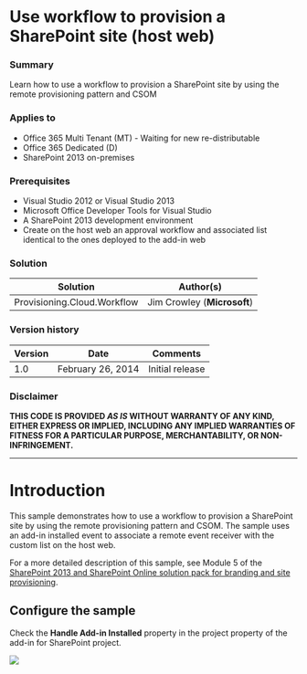 # Use workflow to provision a SharePoint site (host web) #

### Summary ###
Learn how to use a workflow to provision a SharePoint site by using the remote provisioning pattern and CSOM

### Applies to ###
-  Office 365 Multi Tenant (MT) - Waiting for new re-distributable
-  Office 365 Dedicated (D)
-  SharePoint 2013 on-premises

### Prerequisites ###
- Visual Studio 2012 or Visual Studio 2013
- Microsoft Office Developer Tools for Visual Studio
- A SharePoint 2013 development environment
- Create on the host web an approval workflow and associated list identical to the ones deployed to the add-in web

### Solution ###
Solution | Author(s)
---------|----------
Provisioning.Cloud.Workflow | Jim Crowley (**Microsoft**)

### Version history ###
Version  | Date | Comments
---------| -----| --------
1.0  | February 26, 2014 | Initial release

### Disclaimer ###
**THIS CODE IS PROVIDED *AS IS* WITHOUT WARRANTY OF ANY KIND, EITHER EXPRESS OR IMPLIED, INCLUDING ANY IMPLIED WARRANTIES OF FITNESS FOR A PARTICULAR PURPOSE, MERCHANTABILITY, OR NON-INFRINGEMENT.**


----------

# Introduction #
This sample demonstrates how to use a workflow to provision a SharePoint site by using the remote provisioning pattern and CSOM. The sample uses an add-in installed event to associate a remote event receiver with the custom list on the host web.

For a more detailed description of this sample, see Module 5 of the [SharePoint 2013 and SharePoint Online solution pack for branding and site provisioning](http://www.microsoft.com/downloads/details.aspx?FamilyID=2c8011b0-441a-4bab-bf19-6b1009c7d8dd).


## Configure the sample ##
Check the **Handle Add-in Installed** property in the project property of the add-in for SharePoint project.


<img src="https://telemetry.sharepointpnp.com/pnp/samples/Provisioning.Cloud.Workflow" />